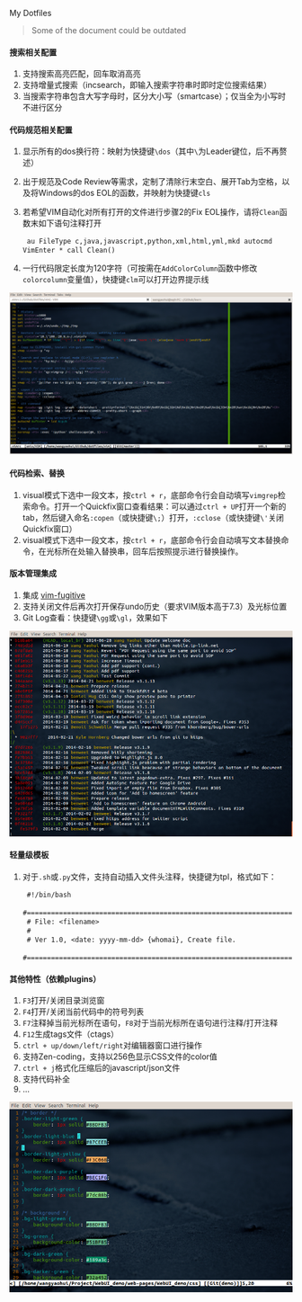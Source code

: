 My Dotfiles

> Some of the document could be outdated

#### 搜索相关配置

1. 支持搜索高亮匹配，回车取消高亮
2. 支持增量式搜索（incsearch，即输入搜索字符串时即时定位搜索结果）
3. 当搜索字符串包含大写字母时，区分大小写（smartcase）；仅当全为小写时不进行区分

#### 代码规范相关配置

1. 显示所有的dos换行符：映射为快捷键`\dos`（其中`\`为Leader键位，后不再赘述）
2. 出于规范及Code Review等需求，定制了清除行末空白、展开Tab为空格，以及将Windows的dos EOL的函数，并映射为快捷键`cls`
3. 若希望VIM自动化对所有打开的文件进行步骤2的Fix EOL操作，请将`Clean`函数末如下语句注释打开

        au FileType c,java,javascript,python,xml,html,yml,mkd autocmd VimEnter * call Clean()
4. 一行代码限定长度为120字符（可按需在`AddColorColumn`函数中修改`colorcolumn`变量值），快捷键`clm`可以打开边界提示线

<img src="/images/vim-column.png" alt="vim-column">

#### 代码检索、替换

1. visual模式下选中一段文本，按`ctrl + r`，底部命令行会自动填写`vimgrep`检索命令。打开一个Quickfix窗口查看结果：可以通过`ctrl + UP`打开一个新的tab，然后键入命名`:copen`（或快捷键`\;`）打开，`:cclose`（或快捷键`\'`关闭Quickfix窗口）
2. visual模式下选中一段文本，按`ctrl + r`，底部命令行会自动填写文本替换命令，在光标所在处输入替换串，回车后按照提示进行替换操作。

#### 版本管理集成

1. 集成 [vim-fugitive](https://github.com/tpope/vim-fugitive)
2. 支持关闭文件后再次打开保存undo历史（要求VIM版本高于7.3）及光标位置
3. Git Log查看：快捷键`\gg`或`\gl`，效果如下

<img src="/images/vim-log.png" alt="vim-log">

#### 轻量级模板

1. 对于`.sh`或`.py`文件，支持自动插入文件头注释，快捷键为tpl，格式如下：

        #!/bin/bash
        #===========================================================================
        # File: <filename>
        #
        # Ver 1.0, <date: yyyy-mm-dd> {whomai}, Create file.
        #===========================================================================

#### 其他特性（依赖plugins）

1. `F3`打开/关闭目录浏览窗
2. `F4`打开/关闭当前代码中的符号列表
3. `F7`注释掉当前光标所在语句，`F8`对于当前光标所在语句进行注释/打开注释
4. `F12`生成tags文件（ctags）
5. `ctrl + up/down/left/right`对编辑器窗口进行操作
6. 支持Zen-coding，支持以256色显示CSS文件的color值
7. `ctrl + j`格式化压缩后的javascript/json文件
8. 支持代码补全
9. ...

<img src="/images/vim-color.png" alt="vim-color">
